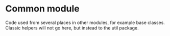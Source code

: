 # Common module

Code used from several places in other modules, for example base classes.
Classic helpers will not go here, but instead to the util package.